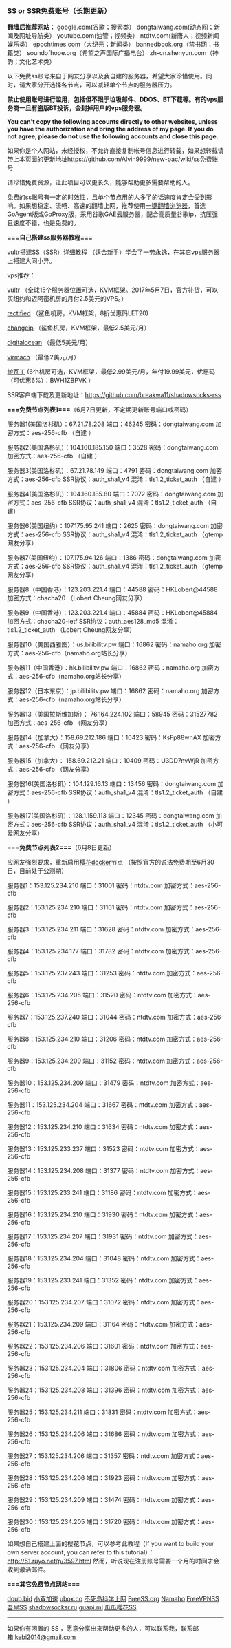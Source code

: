 ### SS or SSR免费账号（长期更新）

**翻墙后推荐网站：** google.com(谷歌；搜索类） dongtaiwang.com(动态网；新闻及网址导航类）  youtube.com(油管；视频类）  ntdtv.com(新唐人；视频新闻娱乐类）    epochtimes.com（大纪元；新闻类）   bannedbook.org（禁书网；书籍类）   soundofhope.org（希望之声国际广播电台）
    zh-cn.shenyun.com（神韵；文化艺术类）

以下免费ss账号来自于网友分享以及我自建的服务器，希望大家珍惜使用。同时，请大家分开选择各节点，可以减轻单个节点的服务器压力。

**禁止使用账号进行滥用，包括但不限于垃圾邮件、DDOS、BT下载等。有的vps服务商一旦有盗版BT投诉，会封掉用户的vps服务器。**

**You can't copy the following accounts directly to other websites, unless you have the authorization and bring the address of my page. If you do not agree, please do not use the following accounts and close this page.**

如果你是个人网站，未经授权，不允许直接复制帐号信息进行转载，如果想转载请带上本页面的更新地址https://github.com/Alvin9999/new-pac/wiki/ss免费账号  

请珍惜免费资源，让此项目可以更长久，能够帮助更多需要帮助的人。

免费的ss账号有一定的时效性，且单个节点用的人多了的话速度肯定会受到影响。如果想稳定、流畅、高速的翻墙上网，推荐使用[一键翻墙浏览器](https://github.com/Alvin9999/new-pac/wiki)，首选GoAgent版或GoProxy版，采用谷歌GAE云服务器，配合高质量谷歌ip，抗压强且速度不错，也是免费的。

**===自己搭建ss服务器教程===**

[vultr搭建SS（SSR）详细教程](https://github.com/Alvin9999/new-pac/wiki/%E8%87%AA%E5%BB%BAss%E6%9C%8D%E5%8A%A1%E5%99%A8%E6%95%99%E7%A8%8B) （适合新手）学会了一劳永逸，在其它vps服务器上搭建大同小异。

vps推荐：

[vultr](http://www.vultr.com) （全球15个服务器位置可选，KVM框架。2017年5月7日，官方补货，可以买纽约和迈阿密机房的月付2.5美元的VPS。） 

[rectified](https://secure.rectified.net/cart.php) （鲨鱼机房，KVM框架，8折优惠码LET20)  

[changeip](https://www.changeip.com/accounts/cart.php?gid=9) （鲨鱼机房，KVM框架，最低2.5美元/月）

[digitalocean](https://www.digitalocean.com/) （最低5美元/月）

[virmach](https://billing.virmach.com/cart.php?gid=18) （最低2美元/月）

[搬瓦工](https://bwh1.net/cart.php?a=confproduct&i=1) (6个机房可选，KVM框架，最低2.99美元/月，年付19.99美元，优惠码（可优惠6%）：BWH1ZBPVK ）

SSR客户端下载及更新地址：https://github.com/breakwa11/shadowsocks-rss

**===免费节点列表1===**（6月7日更新，不定期更新账号端口或密码）

服务器1(美国洛杉矶）：67.21.78.208 端口：46245 密码：dongtaiwang.com 加密方式：aes-256-cfb   （自建 ）

服务器2(美国洛杉矶）：104.160.185.150 端口：3528 密码：dongtaiwang.com 加密方式：aes-256-cfb   （自建 ）

服务器3(美国洛杉矶）：67.21.78.149 端口：4791 密码：dongtaiwang.com 加密方式：aes-256-cfb  SSR协议：auth_sha1_v4  混淆：tls1.2_ticket_auth  （自建 ）

服务器4(美国洛杉矶）：104.160.185.80  端口：7072  密码：dongtaiwang.com 加密方式：aes-256-cfb  SSR协议：auth_sha1_v4  混淆：tls1.2_ticket_auth （自建）

服务器6(美国纽约）：107.175.95.241  端口：2625  密码：dongtaiwang.com 加密方式：aes-256-cfb  SSR协议：auth_sha1_v4  混淆：tls1.2_ticket_auth （gtemp网友分享）

服务器7(美国纽约）：107.175.94.126  端口：1386  密码：dongtaiwang.com 加密方式：aes-256-cfb  SSR协议：auth_sha1_v4  混淆：tls1.2_ticket_auth （gtemp网友分享）

服务器8（中国香港）：123.203.221.4  端口：44588 密码：HKLobert@44588 加密方式：chacha20 （Lobert Cheung网友分享）

服务器9（中国香港）：123.203.221.4 端口：45884 密码：HKLobert@45884 加密方式：chacha20-ietf SSR协议：auth_aes128_md5 混淆：tls1.2_ticket_auth （Lobert Cheung网友分享）

服务器10（美国西雅图）：us.bilibilitv.pw  端口：16862  密码：namaho.org  加密方式：aes-256-cfb（namaho.org站长分享）

服务器11（中国香港）：hk.bilibilitv.pw  端口：16862  密码：namaho.org  加密方式：aes-256-cfb（namaho.org站长分享）

服务器12（日本东京）：jp.bilibilitv.pw  端口：16862  密码：namaho.org  加密方式：aes-256-cfb（namaho.org站长分享）

服务器13（美国拉斯维加斯）： 76.164.224.102 端口：58945 密码：31527782 加密方式：aes-256-cfb （网友分享）

服务器14（加拿大）：158.69.212.186  端口：10423  密码：KsFp88wnAX 加密方式：aes-256-cfb （网友分享）

服务器15（加拿大）： 158.69.212.21  端口：10409  密码：U3DD7nvWjR 加密方式：aes-256-cfb （网友分享）

服务器16(美国洛杉矶）：104.129.16.13 端口：13456 密码：dongtaiwang.com 加密方式：aes-256-cfb  SSR协议：auth_sha1_v4  混淆：tls1.2_ticket_auth  （自建 ）

服务器17(美国洛杉矶）：128.1.159.113 端口：12345 密码：dongtaiwang.com 加密方式：aes-256-cfb  SSR协议：auth_sha1_v4  混淆：tls1.2_ticket_auth  （小可爱网友分享）


**===免费节点列表2===**（6月8日更新）

应网友强烈要求，重新启用[樱花docker](https://arukas.io/ )节点 （按照官方的说法免费期至6月30日，目前处于公测期）

服务器1：153.125.234.210  端口：31001 密码：ntdtv.com 加密方式：aes-256-cfb 

服务器2：153.125.234.210  端口：31161 密码：ntdtv.com 加密方式：aes-256-cfb 

服务器3：153.125.234.211  端口：31628 密码：ntdtv.com 加密方式：aes-256-cfb 

服务器4：153.125.234.177  端口：31782 密码：ntdtv.com 加密方式：aes-256-cfb 

服务器5：153.125.237.243 端口：31253 密码：ntdtv.com 加密方式：aes-256-cfb 

服务器6：153.125.234.205 端口：31520 密码：ntdtv.com 加密方式：aes-256-cfb 

服务器7：153.125.237.240 端口：31044 密码：ntdtv.com 加密方式：aes-256-cfb 

服务器8：153.125.234.210 端口：31206 密码：ntdtv.com 加密方式：aes-256-cfb 

服务器9：153.125.234.209 端口：31152 密码：ntdtv.com 加密方式：aes-256-cfb
 
服务器10：153.125.234.209 端口：31479 密码：ntdtv.com 加密方式：aes-256-cfb 

服务器11：153.125.234.204 端口：31667 密码：ntdtv.com 加密方式：aes-256-cfb
 
服务器12：153.125.234.210 端口：31634 密码：ntdtv.com 加密方式：aes-256-cfb 

服务器13：153.125.233.237 端口：31523 密码：ntdtv.com 加密方式：aes-256-cfb 

服务器14：153.125.234.208 端口：31377 密码：ntdtv.com 加密方式：aes-256-cfb 

服务器15：153.125.233.241 端口：31186 密码：ntdtv.com 加密方式：aes-256-cfb 

服务器16：153.125.234.210 端口：31930 密码：ntdtv.com 加密方式：aes-256-cfb 

服务器17：153.125.234.207 端口：31931 密码：ntdtv.com 加密方式：aes-256-cfb 

服务器18：153.125.234.204 端口：31048 密码：ntdtv.com 加密方式：aes-256-cfb 

服务器19：153.125.233.241 端口：31352 密码：ntdtv.com 加密方式：aes-256-cfb 

服务器20：153.125.234.207 端口：31072 密码：ntdtv.com 加密方式：aes-256-cfb 

服务器21：153.125.234.209 端口：31164 密码：ntdtv.com 加密方式：aes-256-cfb 

服务器22：153.125.234.206 端口：31601 密码：ntdtv.com 加密方式：aes-256-cfb 

服务器23：153.125.234.204 端口：31806 密码：ntdtv.com 加密方式：aes-256-cfb 

服务器24：153.125.234.208 端口：31396 密码：ntdtv.com 加密方式：aes-256-cfb 

服务器25：153.125.234.211 端口：31831 密码：ntdtv.com 加密方式：aes-256-cfb 

服务器26：153.125.234.206 端口：31686 密码：ntdtv.com 加密方式：aes-256-cfb 

服务器27：153.125.234.206 端口：31357 密码：ntdtv.com 加密方式：aes-256-cfb 

服务器28：153.125.234.206 端口：31923 密码：ntdtv.com 加密方式：aes-256-cfb 

服务器29：153.125.234.209 端口：31474 密码：ntdtv.com 加密方式：aes-256-cfb 

服务器30：153.125.234.205 端口：31720 密码：ntdtv.com 加密方式：aes-256-cfb 


如果想自己搭建上面的樱花节点，可以参考此教程（If you want to build your own server account, you can refer to this tutorial）：http://51.ruyo.net/p/3597.html  然而，听说现在注册账号需要一个月的时间才会收到激活邮件。

**===其它免费节点网站===**

[doub.bid](https://doub.bid/sszhfx/)   [小双加速](https://xsjs.yhyhd.org/free-ss) [ubox.co](https://www.vbox.co/)
 [不死鸟科学上网](http://yuweining.cn/leifeng/) [FreeSS.org](http://freess.org/)
 [Namaho](https://www.namaho.org)   [FreeVPNSS](https://get.freevpnss.me/#shadowsocks)  [吾皇SS](https://freessr.xyz/) [shadowsocksr.ru](https://shadowsocksr.ru/)  [guapi.ml](https://guapi.ml/home/) [瓜瓜樱花SS](http://guaguass.lol/)


***

如果你有闲置的 SS ，愿意分享出来帮助更多的人，可以联系我，联系邮箱:kebi2014@gmail.com 